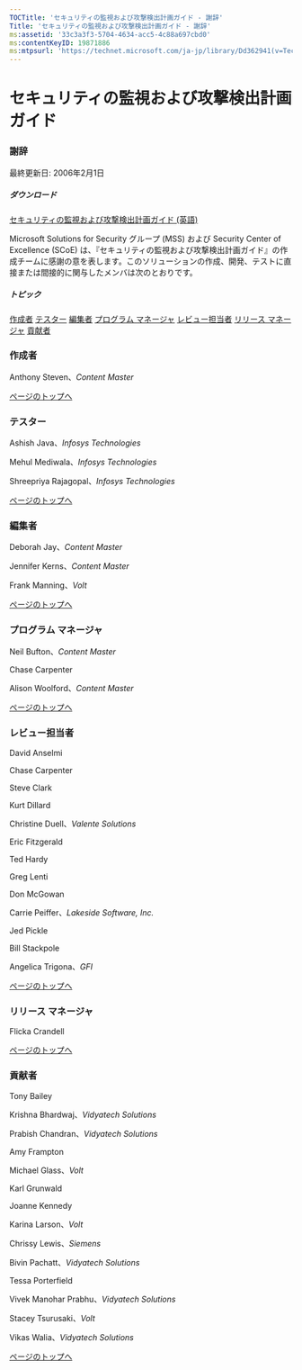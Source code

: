 ```yaml
---
TOCTitle: 'セキュリティの監視および攻撃検出計画ガイド - 謝辞'
Title: 'セキュリティの監視および攻撃検出計画ガイド - 謝辞'
ms:assetid: '33c3a3f3-5704-4634-acc5-4c88a697cbd0'
ms:contentKeyID: 19871886
ms:mtpsurl: 'https://technet.microsoft.com/ja-jp/library/Dd362941(v=TechNet.10)'
---
```


セキュリティの監視および攻撃検出計画ガイド
==========================================

### 謝辞

最終更新日: 2006年2月1日

##### ダウンロード

[セキュリティの監視および攻撃検出計画ガイド (英語)](http://go.microsoft.com/fwlink/?linkid=41310)

Microsoft Solutions for Security グループ (MSS) および Security Center of Excellence (SCoE) は、『セキュリティの監視および攻撃検出計画ガイド』の作成チームに感謝の意を表します。このソリューションの作成、開発、テストに直接または間接的に関与したメンバは次のとおりです。

##### トピック

[](#egaa)[作成者](#egaa)
[](#efaa)[テスター](#efaa)
[](#eeaa)[編集者](#eeaa)
[](#edaa)[プログラム マネージャ](#edaa)
[](#ecaa)[レビュー担当者](#ecaa)
[](#ebaa)[リリース マネージャ](#ebaa)
[](#eaaa)[貢献者](#eaaa)

### 作成者

Anthony Steven、*Content Master*

[](#mainsection)[ページのトップへ](#mainsection)

### テスター

Ashish Java、*Infosys Technologies*

Mehul Mediwala、*Infosys Technologies*

Shreepriya Rajagopal、*Infosys Technologies*

[](#mainsection)[ページのトップへ](#mainsection)

### 編集者

Deborah Jay、*Content Master*

Jennifer Kerns、*Content Master*

Frank Manning、*Volt*

[](#mainsection)[ページのトップへ](#mainsection)

### プログラム マネージャ

Neil Bufton、*Content Master*

Chase Carpenter

Alison Woolford、*Content Master*

[](#mainsection)[ページのトップへ](#mainsection)

### レビュー担当者

David Anselmi

Chase Carpenter

Steve Clark

Kurt Dillard

Christine Duell、*Valente Solutions*

Eric Fitzgerald

Ted Hardy

Greg Lenti

Don McGowan

Carrie Peiffer、*Lakeside Software, Inc.*

Jed Pickle

Bill Stackpole

Angelica Trigona、*GFI*

[](#mainsection)[ページのトップへ](#mainsection)

### リリース マネージャ

Flicka Crandell

[](#mainsection)[ページのトップへ](#mainsection)

### 貢献者

Tony Bailey

Krishna Bhardwaj、*Vidyatech Solutions*

Prabish Chandran、*Vidyatech Solutions*

Amy Frampton

Michael Glass、*Volt*

Karl Grunwald

Joanne Kennedy

Karina Larson、*Volt*

Chrissy Lewis、*Siemens*

Bivin Pachatt、*Vidyatech Solutions*

Tessa Porterfield

Vivek Manohar Prabhu、*Vidyatech Solutions*

Stacey Tsurusaki、*Volt*

Vikas Walia、*Vidyatech Solutions*

[](#mainsection)[ページのトップへ](#mainsection)
